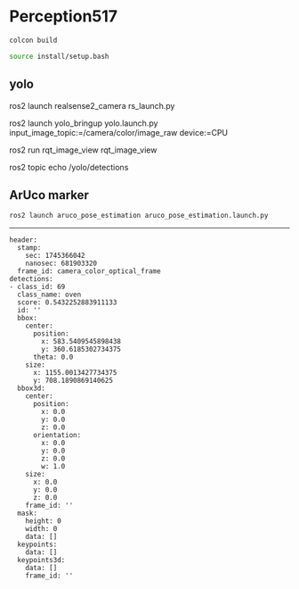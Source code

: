 # Perception517

```bash
colcon build
```

```bash
source install/setup.bash
```

## yolo
ros2 launch realsense2_camera rs_launch.py

ros2 launch yolo_bringup yolo.launch.py input_image_topic:=/camera/color/image_raw device:=CPU

ros2 run rqt_image_view rqt_image_view

ros2 topic echo /yolo/detections

## ArUco marker
```bash
ros2 launch aruco_pose_estimation aruco_pose_estimation.launch.py
```

---
```
header:
  stamp:
    sec: 1745366042
    nanosec: 681903320
  frame_id: camera_color_optical_frame
detections:
- class_id: 69
  class_name: oven
  score: 0.5432252883911133
  id: ''
  bbox:
    center:
      position:
        x: 583.5409545898438
        y: 360.6185302734375
      theta: 0.0
    size:
      x: 1155.0013427734375
      y: 708.1890869140625
  bbox3d:
    center:
      position:
        x: 0.0
        y: 0.0
        z: 0.0
      orientation:
        x: 0.0
        y: 0.0
        z: 0.0
        w: 1.0
    size:
      x: 0.0
      y: 0.0
      z: 0.0
    frame_id: ''
  mask:
    height: 0
    width: 0
    data: []
  keypoints:
    data: []
  keypoints3d:
    data: []
    frame_id: ''
```

